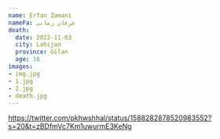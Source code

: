 ```yaml
---
name: Erfan Zamani
nameFa: عرفان زمانی
death:
  date: 2022-11-03
  city: Lahijan
  province: Gilan
  age: 16
images:
- img.jpg
- 1.jpg
- 2.jpg
- death.jpg
---
```


https://twitter.com/pkhwshhal/status/1588282878520983552?s=20&t=zBDfmVc7Km1uwurmE3KeNg
